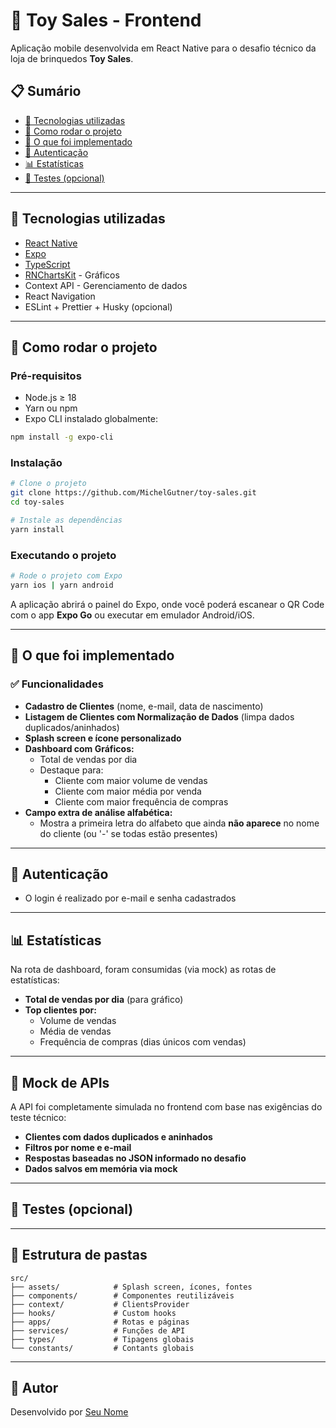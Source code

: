 # 🧸 Toy Sales - Frontend

Aplicação mobile desenvolvida em React Native para o desafio técnico da loja de brinquedos **Toy Sales**.

## 📋 Sumário

- [🔧 Tecnologias utilizadas](#-tecnologias-utilizadas)
- [🚀 Como rodar o projeto](#-como-rodar-o-projeto)
- [🧠 O que foi implementado](#-o-que-foi-implementado)
- [🔐 Autenticação](#-autenticação)
- [📊 Estatísticas](#-estatísticas)
- [🧪 Testes (opcional)](#-testes-opcional)

---

## 🔧 Tecnologias utilizadas

- [React Native](https://reactnative.dev/)
- [Expo](https://expo.dev/)
- [TypeScript](https://www.typescriptlang.org/)
- [RNChartsKit](https://github.com/indiespirit/react-native-chart-kit) - Gráficos
- Context API - Gerenciamento de dados
- React Navigation
- ESLint + Prettier + Husky (opcional)

---

## 🚀 Como rodar o projeto

### Pré-requisitos

- Node.js ≥ 18
- Yarn ou npm
- Expo CLI instalado globalmente:

```bash
npm install -g expo-cli
```

### Instalação

```bash
# Clone o projeto
git clone https://github.com/MichelGutner/toy-sales.git
cd toy-sales

# Instale as dependências
yarn install
```

### Executando o projeto

```bash
# Rode o projeto com Expo
yarn ios | yarn android
```

A aplicação abrirá o painel do Expo, onde você poderá escanear o QR Code com o app **Expo Go** ou executar em emulador Android/iOS.

---

## 🧠 O que foi implementado

### ✅ Funcionalidades

- **Cadastro de Clientes** (nome, e-mail, data de nascimento)
- **Listagem de Clientes com Normalização de Dados** (limpa dados duplicados/aninhados)
- **Splash screen e ícone personalizado**
- **Dashboard com Gráficos:**
  - Total de vendas por dia
  - Destaque para:
    - Cliente com maior volume de vendas
    - Cliente com maior média por venda
    - Cliente com maior frequência de compras
- **Campo extra de análise alfabética:**
  - Mostra a primeira letra do alfabeto que ainda **não aparece** no nome do cliente (ou '-' se todas estão presentes)

---

## 🔐 Autenticação

- O login é realizado por e-mail e senha cadastrados

---

## 📊 Estatísticas

Na rota de dashboard, foram consumidas (via mock) as rotas de estatísticas:

- **Total de vendas por dia** (para gráfico)
- **Top clientes por:**
  - Volume de vendas
  - Média de vendas
  - Frequência de compras (dias únicos com vendas)

---

## 📎 Mock de APIs

A API foi completamente simulada no frontend com base nas exigências do teste técnico:

- **Clientes com dados duplicados e aninhados**
- **Filtros por nome e e-mail**
- **Respostas baseadas no JSON informado no desafio**
- **Dados salvos em memória via mock**

---

## 🧪 Testes (opcional)

---

## 📁 Estrutura de pastas

```
src/
├── assets/            # Splash screen, ícones, fontes
├── components/        # Componentes reutilizáveis
├── context/           # ClientsProvider
├── hooks/             # Custom hooks
├── apps/              # Rotas e páginas
├── services/          # Funções de API
├── types/             # Tipagens globais
└── constants/         # Contants globais
```

---

## 👤 Autor

Desenvolvido por [Seu Nome](https://github.com/seu-usuario)
